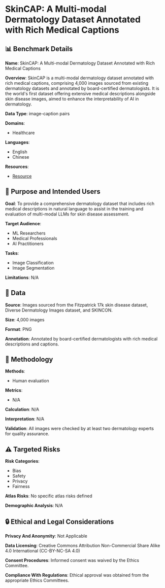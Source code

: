 # SkinCAP: A Multi-modal Dermatology Dataset Annotated with Rich Medical Captions

## 📊 Benchmark Details

**Name**: SkinCAP: A Multi-modal Dermatology Dataset Annotated with Rich Medical Captions

**Overview**: SkinCAP is a multi-modal dermatology dataset annotated with rich medical captions, comprising 4,000 images sourced from existing dermatology datasets and annotated by board-certified dermatologists. It is the world's first dataset offering extensive medical descriptions alongside skin disease images, aimed to enhance the interpretability of AI in dermatology.

**Data Type**: image-caption pairs

**Domains**:
- Healthcare

**Languages**:
- English
- Chinese

**Resources**:
- [Resource](https://huggingface.co/datasets/joshuachou/SkinCAP)

## 🎯 Purpose and Intended Users

**Goal**: To provide a comprehensive dermatology dataset that includes rich medical descriptions in natural language to assist in the training and evaluation of multi-modal LLMs for skin disease assessment.

**Target Audience**:
- ML Researchers
- Medical Professionals
- AI Practitioners

**Tasks**:
- Image Classification
- Image Segmentation

**Limitations**: N/A

## 💾 Data

**Source**: Images sourced from the Fitzpatrick 17k skin disease dataset, Diverse Dermatology Images dataset, and SKINCON.

**Size**: 4,000 images

**Format**: PNG

**Annotation**: Annotated by board-certified dermatologists with rich medical descriptions and captions.

## 🔬 Methodology

**Methods**:
- Human evaluation

**Metrics**:
- N/A

**Calculation**: N/A

**Interpretation**: N/A

**Validation**: All images were checked by at least two dermatology experts for quality assurance.

## ⚠️ Targeted Risks

**Risk Categories**:
- Bias
- Safety
- Privacy
- Fairness

**Atlas Risks**:
No specific atlas risks defined

**Demographic Analysis**: N/A

## 🔒 Ethical and Legal Considerations

**Privacy And Anonymity**: Not Applicable

**Data Licensing**: Creative Commons Attribution Non-Commercial Share Alike 4.0 International (CC-BY-NC-SA 4.0)

**Consent Procedures**: Informed consent was waived by the Ethics Committee.

**Compliance With Regulations**: Ethical approval was obtained from the appropriate Ethics Committees.
